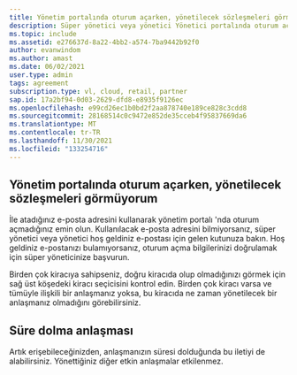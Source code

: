 ```yaml
---
title: Yönetim portalında oturum açarken, yönetilecek sözleşmeleri görmüyorum
description: Süper yönetici veya yönetici Yönetici portalında oturum açtı, ancak bir anlaşma görmez
ms.topic: include
ms.assetid: e276637d-8a22-4bb2-a574-7ba9442b92f0
author: evanwindom
ms.author: amast
ms.date: 06/02/2021
user.type: admin
tags: agreement
subscription.type: vl, cloud, retail, partner
sap.id: 17a2bf94-0d03-2629-dfd8-e8935f9126ec
ms.openlocfilehash: e99cd26ec1b0bd2f2aa878740e189ce828c3cdd8
ms.sourcegitcommit: 28168514c0c9472e852de35cceb4f95837669da6
ms.translationtype: MT
ms.contentlocale: tr-TR
ms.lasthandoff: 11/30/2021
ms.locfileid: "133254716"
---
```

## <a name="when-i-sign-into-the-admin-portal-i-dont-see-any-agreements-to-manage"></a>Yönetim portalında oturum açarken, yönetilecek sözleşmeleri görmüyorum

İle atadığınız e-posta adresini kullanarak yönetim portalı 'nda oturum açmadığınız emin olun. Kullanılacak e-posta adresini bilmiyorsanız, süper yönetici veya yönetici hoş geldiniz e-postası için gelen kutunuza bakın. Hoş geldiniz e-postanızı bulamıyorsanız, oturum açma bilgilerinizi doğrulamak için süper yöneticinize başvurun.

Birden çok kiracıya sahipseniz, doğru kiracıda olup olmadığınızı görmek için sağ üst köşedeki kiracı seçicisini kontrol edin. Birden çok kiracı varsa ve tümüyle ilişkili bir anlaşmanız yoksa, bu kiracıda ne zaman yönetilecek bir anlaşmanız olmadığını görebilirsiniz.  

## <a name="expired-agreement"></a>Süre dolma anlaşması

Artık erişebileceğinizden, anlaşmanızın süresi dolduğunda bu iletiyi de alabilirsiniz. Yönettiğiniz diğer etkin anlaşmalar etkilenmez.

